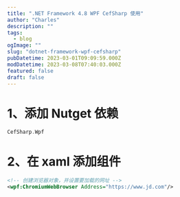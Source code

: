 ```yaml
---
title: ".NET Framework 4.8 WPF CefSharp 使用"
author: "Charles"
description: ""
tags:
  - blog
ogImage: ""
slug: "dotnet-framework-wpf-cefsharp"
pubDatetime: 2023-03-01T09:09:59.000Z
modDatetime: 2023-03-08T07:40:03.000Z
featured: false
draft: false
---
```


# 1、添加 Nutget 依赖

```go
CefSharp.Wpf
```

# 2、在 xaml 添加组件

```xml
<!-- 创建浏览器对象，并设置要加载的网址 -->
<wpf:ChromiumWebBrowser Address="https://www.jd.com"/>
```
